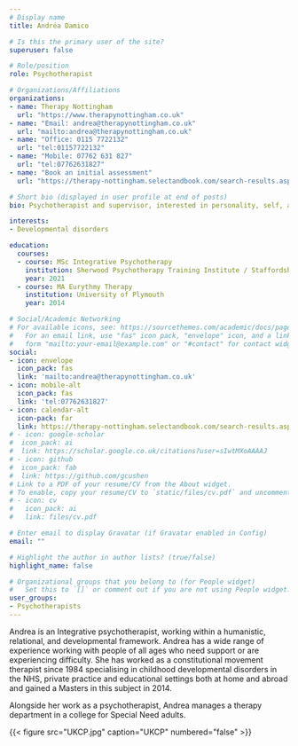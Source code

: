 ```yaml
---
# Display name
title: Andréa Damico

# Is this the primary user of the site?
superuser: false

# Role/position
role: Psychotherapist

# Organizations/Affiliations
organizations:
- name: Therapy Nottingham
  url: "https://www.therapynottingham.co.uk"
- name: "Email: andrea@therapynottingham.co.uk"
  url: "mailto:andrea@therapynottingham.co.uk"
- name: "Office: 0115 7722132"
  url: "tel:01157722132"
- name: "Mobile: 07762 631 827"
  url: "tel:07762631827"
- name: "Book an initial assessment"
  url: "https://therapy-nottingham.selectandbook.com/search-results.aspx?resource=33721"

# Short bio (displayed in user profile at end of posts)
bio: Psychotherapist and supervisor, interested in personality, self, and identity.

interests:
- Developmental disorders

education:
  courses:
  - course: MSc Integrative Psychotherapy
    institution: Sherwood Psychotherapy Training Institute / Staffordshire University
    year: 2021
  - course: MA Eurythmy Therapy
    institution: University of Plymouth
    year: 2014

# Social/Academic Networking
# For available icons, see: https://sourcethemes.com/academic/docs/page-builder/#icons
#   For an email link, use "fas" icon pack, "envelope" icon, and a link in the
#   form "mailto:your-email@example.com" or "#contact" for contact widget.
social:
- icon: envelope
  icon_pack: fas
  link: 'mailto:andrea@therapynottingham.co.uk'
- icon: mobile-alt
  icon_pack: fas
  link: 'tel:07762631827'
- icon: calendar-alt
  icon-pack: far
  link: https://therapy-nottingham.selectandbook.com/search-results.aspx?resource=33721
# - icon: google-scholar
#  icon_pack: ai
#  link: https://scholar.google.co.uk/citations?user=sIwtMXoAAAAJ
# - icon: github
#  icon_pack: fab
#  link: https://github.com/gcushen
# Link to a PDF of your resume/CV from the About widget.
# To enable, copy your resume/CV to `static/files/cv.pdf` and uncomment the lines below.
# - icon: cv
#   icon_pack: ai
#   link: files/cv.pdf

# Enter email to display Gravatar (if Gravatar enabled in Config)
email: ""

# Highlight the author in author lists? (true/false)
highlight_name: false

# Organizational groups that you belong to (for People widget)
#   Set this to `[]` or comment out if you are not using People widget.
user_groups:
- Psychotherapists
---
```


Andrea is an Integrative psychotherapist, working within a humanistic, relational, and developmental framework.  Andrea has a wide range of experience working with people of all ages who need support or are experiencing difficulty.  She has worked as a constitutional movement therapist since 1984 specialising in childhood developmental disorders in the NHS, private practice and educational settings both at home and abroad and gained a Masters in this subject in 2014. 

Alongside her work as a psychotherapist, Andrea manages a therapy department in a college for Special Need adults.

{{< figure src="UKCP.jpg" caption="UKCP" numbered="false" >}}
